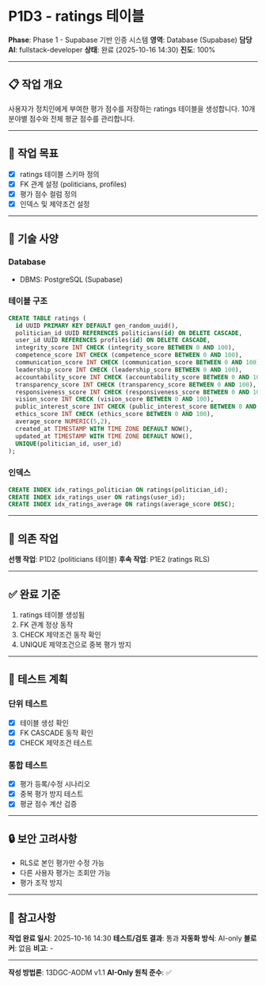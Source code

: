 # P1D3 - ratings 테이블

**Phase**: Phase 1 - Supabase 기반 인증 시스템
**영역**: Database (Supabase)
**담당 AI**: fullstack-developer
**상태**: 완료 (2025-10-16 14:30)
**진도**: 100%

---

## 📋 작업 개요

사용자가 정치인에게 부여한 평가 점수를 저장하는 ratings 테이블을 생성합니다. 10개 분야별 점수와 전체 평균 점수를 관리합니다.

---

## 🎯 작업 목표

- [x] ratings 테이블 스키마 정의
- [x] FK 관계 설정 (politicians, profiles)
- [x] 평가 점수 컬럼 정의
- [x] 인덱스 및 제약조건 설정

---

## 📐 기술 사양

### Database
- DBMS: PostgreSQL (Supabase)

### 테이블 구조
```sql
CREATE TABLE ratings (
  id UUID PRIMARY KEY DEFAULT gen_random_uuid(),
  politician_id UUID REFERENCES politicians(id) ON DELETE CASCADE,
  user_id UUID REFERENCES profiles(id) ON DELETE CASCADE,
  integrity_score INT CHECK (integrity_score BETWEEN 0 AND 100),
  competence_score INT CHECK (competence_score BETWEEN 0 AND 100),
  communication_score INT CHECK (communication_score BETWEEN 0 AND 100),
  leadership_score INT CHECK (leadership_score BETWEEN 0 AND 100),
  accountability_score INT CHECK (accountability_score BETWEEN 0 AND 100),
  transparency_score INT CHECK (transparency_score BETWEEN 0 AND 100),
  responsiveness_score INT CHECK (responsiveness_score BETWEEN 0 AND 100),
  vision_score INT CHECK (vision_score BETWEEN 0 AND 100),
  public_interest_score INT CHECK (public_interest_score BETWEEN 0 AND 100),
  ethics_score INT CHECK (ethics_score BETWEEN 0 AND 100),
  average_score NUMERIC(5,2),
  created_at TIMESTAMP WITH TIME ZONE DEFAULT NOW(),
  updated_at TIMESTAMP WITH TIME ZONE DEFAULT NOW(),
  UNIQUE(politician_id, user_id)
);
```

### 인덱스
```sql
CREATE INDEX idx_ratings_politician ON ratings(politician_id);
CREATE INDEX idx_ratings_user ON ratings(user_id);
CREATE INDEX idx_ratings_average ON ratings(average_score DESC);
```

---

## 🔗 의존 작업

**선행 작업**: P1D2 (politicians 테이블)
**후속 작업**: P1E2 (ratings RLS)

---

## ✅ 완료 기준

1. ratings 테이블 생성됨
2. FK 관계 정상 동작
3. CHECK 제약조건 동작 확인
4. UNIQUE 제약조건으로 중복 평가 방지

---

## 📝 테스트 계획

### 단위 테스트
- [x] 테이블 생성 확인
- [x] FK CASCADE 동작 확인
- [x] CHECK 제약조건 테스트

### 통합 테스트
- [x] 평가 등록/수정 시나리오
- [x] 중복 평가 방지 테스트
- [x] 평균 점수 계산 검증

---

## 🔒 보안 고려사항

- RLS로 본인 평가만 수정 가능
- 다른 사용자 평가는 조회만 가능
- 평가 조작 방지

---

## 📌 참고사항

**작업 완료 일시**: 2025-10-16 14:30
**테스트/검토 결과**: 통과
**자동화 방식**: AI-only
**블로커**: 없음
**비고**: -

---

**작성 방법론**: 13DGC-AODM v1.1
**AI-Only 원칙 준수**: ✅
